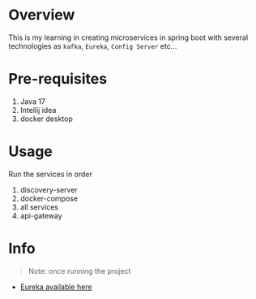 # Overview
This is my learning in creating microservices in spring boot with several technologies as `kafka`, `Eureka`, `Config Server` etc...

# Pre-requisites
1. Java 17
2. Intellij idea
3. docker desktop

# Usage
Run the services in order
1. discovery-server
2. docker-compose
3. all services
4. api-gateway

# Info

> Note: once running the project

- [Eureka available here](http://localhost:8761/)